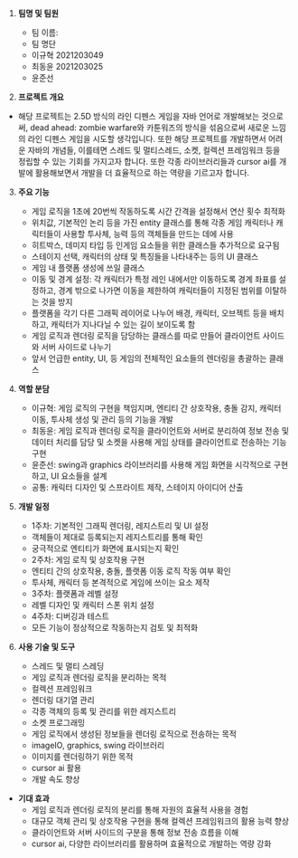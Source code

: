 1. **팀명 및 팀원**
   * 팀 이름:
   * 팀 명단
	- 이규혁 2021203049
	- 최동윤 2021203025
	- 윤준선


2. **프로젝트 개요**
  
*   해당 프로젝트는 2.5D 방식의 라인 디펜스 게임을 자바 언어로 개발해보는 것으로써, dead ahead: zombie warfare와 카툰워즈의 방식을 섞음으로써 새로운 느낌의 라인 디펜스 게임을 시도할 생각입니다. 또한 해당 프로젝트를 개발하면서 어려운 자바의 개념들, 이를테면 스레드 및 멀티스레드, 소켓, 컬렉션 프레임워크 등을 정립할 수 있는 기회를 가지고자 합니다. 또한 각종 라이브러리들과 cursor ai를 개발에 활용해보면서 개발을 더 효율적으로 하는 역량을 기르고자 합니다.


3. **주요 기능**
   * 게임 로직을 1초에 20번씩 작동하도록 시간 간격을 설정해서 연산 횟수 최적화
   * 위치값, 기본적인 논리 등을 가진 entity 클래스를 통해 각종 게임 캐릭터나 캐릭터들이 사용할 투사체, 능력 등의 객체들을 만드는 데에 사용
	* 히트박스, 데미지 타입 등 인게임 요소들을 위한 클래스들 추가적으로 요구됨
   * 스테이지 선택, 캐릭터의 상태 및 특징들을 나타내주는 등의 UI 클래스
   * 게임 내 플랫폼 생성에 쓰일 클래스
	* 이동 및 경계 설정: 각 캐릭터가 특정 레인 내에서만 이동하도록 경계 좌표를 설정하고, 경계 밖으로 나가면 이동을 제한하여 캐릭터들이 지정된 범위를 이탈하는 것을 방지
	* 플랫폼을 각기 다른 그래픽 레이어로 나누어 배경, 캐릭터, 오브젝트 등을 배치하고, 캐릭터가 지나다닐 수 있는 길이 보이도록 함
   * 게임 로직과 렌더링 로직을 담당하는 클래스를 따로 만들어 클라이언트 사이드와 서버 사이드로 나누기
   * 앞서 언급한 entity, UI, 등 게임의 전체적인 요소들의 렌더링을 총괄하는 클래스


4. **역할 분담**
   * 이규혁: 게임 로직의 구현을 책임지며, 엔티티 간 상호작용, 충돌 감지, 캐릭터 이동, 투사체 생성 및 관리 등의 기능을 개발
   * 최동윤: 게임 로직과 렌더링 로직을 클라이언트와 서버로 분리하여 정보 전송 및 데이터 처리를 담당 및 소켓을 사용해 게임 상태를 클라이언트로 전송하는 기능 구현
   * 윤준선: swing과 graphics 라이브러리를 사용해 게임 화면을 시각적으로 구현하고, UI 요소들을 설계
   * 공통: 캐릭터 디자인 및 스프라이트 제작, 스테이지 아이디어 산출


5. **개발 일정**
   * 1주차: 기본적인 그래픽 렌더링, 레지스트리 및 UI 설정
	* 객체들이 제대로 등록되는지 레지스트리를 통해 확인
	* 궁극적으로 엔티티가 화면에 표시되는지 확인
   * 2주차: 게임 로직 및 상호작용 구현
	* 엔티티 간의 상호작용, 충돌, 플랫폼 이동 로직 작동 여부 확인
	* 투사체, 캐릭터 등 본격적으로 게임에 쓰이는 요소 제작
   * 3주차: 플랫폼과 레벨 설정
	* 레벨 디자인 및 캐릭터 스폰 위치 설정
   * 4주차: 디버깅과 테스트
	* 모든 기능이 정상적으로 작동하는지 검토 및 최적화


6. **사용 기술 및 도구**
   * 스레드 및 멀티 스레딩
	* 게임 로직과 렌더링 로직을 분리하는 목적
   * 컬렉션 프레임워크
	* 렌더링 대기열 관리
	* 각종 객체의 등록 및 관리를 위한 레지스트리
   * 소켓 프로그래밍
	* 게임 로직에서 생성된 정보들을 렌더링 로직으로 전송하는 목적
   * imageIO, graphics, swing 라이브러리
	* 이미지를 렌더링하기 위한 목적
   * cursor ai 활용
   	* 개발 속도 향상


- **기대 효과**
   * 게임 로직과 렌더링 로직의 분리를 통해 자원의 효율적 사용을 경험
   * 대규모 객체 관리 및 상호작용 구현을 통해 컬렉션 프레임워크의 활용 능력 향상
   * 클라이언트와 서버 사이드의 구분을 통해 정보 전송 흐름을 이해
   * cursor ai, 다양한 라이브러리를 활용하며 효율적으로 개발하는 역량 강화
